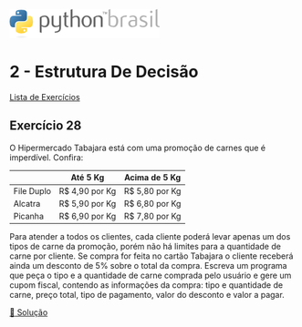 ![pythonbrasil_logo](../../logo_pythonBrasil.png)

# 2 - Estrutura De Decisão 
[Lista de Exercícios](../../README.md)

## Exercício 28

O Hipermercado Tabajara está com uma promoção de carnes que é imperdível. Confira:


|               |       Até 5 Kg|           Acima de 5 Kg|
|---------------|---------------|------------------------|
|File Duplo     | R$ 4,90 por Kg|          R$ 5,80 por Kg|
|Alcatra        | R$ 5,90 por Kg|          R$ 6,80 por Kg|
|Picanha        | R$ 6,90 por Kg|          R$ 7,80 por Kg|

Para atender a todos os clientes, cada cliente poderá levar apenas um dos tipos de carne da promoção, porém não há limites para a quantidade de carne por cliente. Se compra for feita no cartão Tabajara o cliente receberá ainda um desconto de 5% sobre o total da compra. Escreva um programa que peça o tipo e a quantidade de carne comprada pelo usuário e gere um cupom fiscal, contendo as informações da compra: tipo e quantidade de carne, preço total, tipo de pagamento, valor do desconto e valor a pagar.

[:page_with_curl: Solução](__init__.py)
